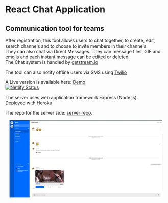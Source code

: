 # React Chat Application

## Communication tool for teams

After registration, this tool allows users to chat together, to create, edit, search channels and to choose to invite members in their channels.  
They can also chat via Direct Messages. They can message files, GIF and emojis and each instant message can be edited or deleted.  
The Chat system is handled by [getstream.io](https://getstream.io/)

The tool can also notify offline users via SMS using [Twilio](https://www.twilio.com/)

A Live version is available here: [Demo](https://reactchatpager.netlify.app/)  
[![Netlify Status](https://api.netlify.com/api/v1/badges/551aa923-f088-44d8-b8e6-1a3d43e1d339/deploy-status)](https://app.netlify.com/sites/reactchatpager/deploys)

The server uses web application framework Express (Node.js).  
Deployed with Heroku  

The repo for the server side: [server repo](https://github.com/peterk6e/server-for-chat-app).  

<div align="center">
  
  <img src="https://github.com/peterk6e/client-for-chat-app/blob/master/.github/capture.JPG" width="479" height="243">

</div>
